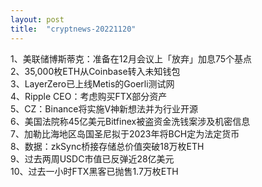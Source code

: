 ```yaml
---
layout: post
title:  "cryptnews-20221120"
---
```

1、美联储博斯蒂克：准备在12月会议上「放弃」加息75个基点  
2、35,000枚ETH从Coinbase转入未知钱包  
3、LayerZero已上线Metis的Goerli测试网  
4、Ripple CEO：考虑购买FTX部分资产  
5、CZ：Binance将实施V神新想法并为行业开源  
6、美国法院称45亿美元Bitfinex被盗资金洗钱案涉及机密信息  
7、加勒比海地区岛国圣尼拟于2023年将BCH定为法定货币  
8、数据：zkSync桥接存储总价值突破18万枚ETH  
9、过去两周USDC市值已反弹近28亿美元  
10、过去一小时FTX黑客已抛售1.7万枚ETH  
